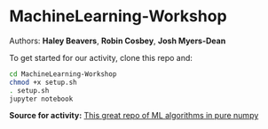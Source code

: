# MachineLearning-Workshop
Authors: __Haley Beavers__, __Robin Cosbey__, __Josh Myers-Dean__

To get started for our activity, clone this repo and:
```bash
cd MachineLearning-Workshop
chmod +x setup.sh
. setup.sh
jupyter notebook
```

__Source for activity:__ [This great repo of ML algorithms in pure numpy](https://github.com/ddbourgin/numpy-ml)
